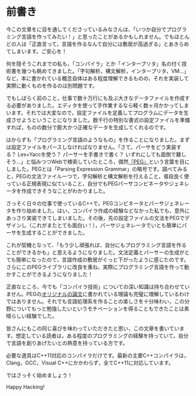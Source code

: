 # 前書き

今この文章をに目を通してくださっているみなさんは、「いつか自分でプログラミング言語を作ってみたい！」と思ったことがあるかもしれません。でもほとんどの人は「正直言って，言語を作るなんて自分には敷居が高過ぎる」とあきらめてしまいます。ご安心を！

何を隠そうこれまでの私も，「コンパイラ」とか「インタープリタ」名の付く技術書を幾つも眺めてきました。「字句解析，構文解析，インタープリタ，VM…」など，本に書かれている概念自体はある程度理解できるものの，それを実装して実際に動くものを作るのは別問題です。

でもしばらく前のこと，仕事で数十万行にも及ぶ大きなデータファイルを作成する必要がありました。エディタを使って手作業するなら軽く数ヶ月かかってしまいます。それでは大変なので，設定ファイルを定義してプログラムにデータを生成させようということになりました。数千行の特別な書式の設定ファイルを準備すれば，ものの数分で膨大かつ正確なデータを生成してくれるのです。

はからずも「プログラミング言語のようなもの」を作ることになりました。まずは設定ファイルをパースしなければなりません。「さて，パーサをどう実装する？ Lex+Yaccを使う？ パーサーを手書きで書く？ いずれにしても面倒で難しそう…」と悩みつつWebで検索していたところ，偶然[『PEG』][Link_PEG]という言葉を目にしました。PEGとは「Parsing Expression Grammar」の略号です。調べてみると，PEGの文法ファイル一つで，字句解析と構文解析を行えること，普段良く使っている正規表現に似ていること，自分でもPEGパーサコンビネータやジェネレータを作成できそうなことがわかりました。

さっそく日々の仕事で使っているC++で，PEGコンビネータとパーサジェネレータを作り始めました。はい，コンパイラ作成の経験などなかった私でも，意外にあっさり実装できてしまいました。その後，先の設定ファイルの文法をPEGでデザインし（これがまたとても面白い！），パーサジェネレータでいとも簡単にパーサを生成することができました。

これが契機となって、「もう少し頑張れば、自分にもプログラミング言語を作ることができるかも」と思えるようになりました。文法定義とパーサーの生成がとても簡単になったので，言語作成の敷居がぐっと下がったように感じたのです。さらにこのPEGライブラリに改良を重ね，実際にプログラミング言語を作って動かすことができるようになりました！

正直なところ，今でも「コンパイラ技術」についての深い知識は持ち合わせていません。PEGの[オリジナルの論文][Link_Paper]に書かれている理論も完璧に理解しているわけではありません。それでも言語処理系を作ることの楽しさを十分味わい，この分野についてもっと勉強したいというモチベーションを得ることもできたことは素晴らしい経験でした。

皆さんにもこの同じ喜びを味わっていただきたと思い，この文章を書いています。想定している読者は，ある程度のプログラミングの経験を持っていて，自分で言語を創りあげたいとの熱意を持っている方です。

必要な道具はC++11対応のコンパイラだけです。最新の主要C++コンパイラは，Clang，GCC，Visual C++にかかわらず，全てC++11に対応しています。

ではさっそく始めましょう！

Happy Hacking!

[Link_PEG]: https://ja.wikipedia.org/wiki/Parsing_Expression_Grammar
[Link_Paper]: http://bford.info/pub/lang/peg
